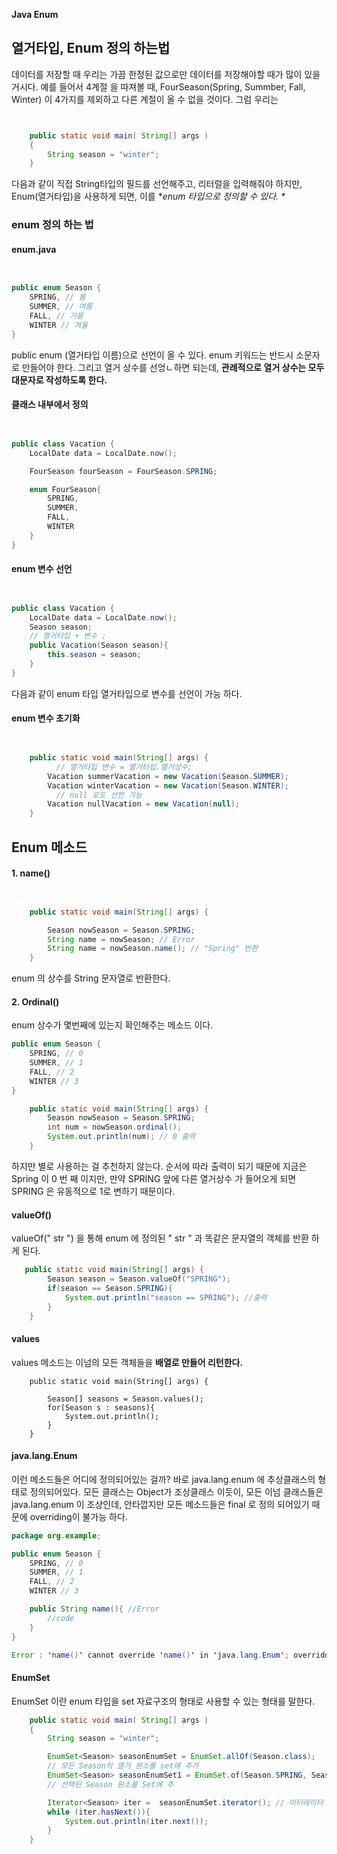 **Java Enum**

## 열거타입, Enum 정의 하는법

데이터를 저장할 때 우리는 가끔 한정된 값으로만 데이터를 저장해야할 때가 많이 있을 거시다. 예를 들어서 4계절 을 따져볼 때, FourSeason(Spring, Summber, Fall, Winter) 이 4가지를 제외하고 다른 계절이 올 수 없을 것이다. 그럼 우리는

```java


    public static void main( String[] args )
    {
        String season = "winter";
    }
```

다음과 같이 직접 String타입의 필드를 선언해주고, 리터럴을 입력해줘야 하지만, Enum(열거타입)을 사용하게 되면, 이를 \*_enum 타입으로 정의할 수 있다. \*_

### enum 정의 하는 법

#### enum.java

```java


public enum Season {
    SPRING, // 봄
    SUMMER, // 여름
    FALL, // 가을
    WINTER // 겨울
}
```

public enum (열거타입 이름)으로 선언이 올 수 있다. enum 키워드는 반드시 소문자로 만들어야 한다. 그리고 열거 상수를 선엉ㄴ하면 되는데, **관례적으로 열거 상수는 모두 대문자로 작성하도록 한다.**

#### 클래스 내부에서 정의

```java


public class Vacation {
    LocalDate data = LocalDate.now();

    FourSeason fourSeason = FourSeason.SPRING;

    enum FourSeason{
        SPRING,
        SUMMER,
        FALL,
        WINTER
    }
}
```

#### enum 변수 선언

```java


public class Vacation {
    LocalDate data = LocalDate.now();
    Season season;
    // 열거타입 + 변수 ; 
    public Vacation(Season season){
        this.season = season;
    }
}
```

다음과 같이 enum 타입 열거타입으로 변수를 선언이 가능 하다.

#### enum 변수 초기화

```java


    public static void main(String[] args) {
          // 열거타입 변수 = 열거타입.열거상수;
        Vacation summerVacation = new Vacation(Season.SUMMER);
        Vacation winterVacation = new Vacation(Season.WINTER);
          // null 로도 선언 가능
        Vacation nullVacation = new Vacation(null);
    }
```

## Enum 메소드

#### 1\. name()

```java


    public static void main(String[] args) {

        Season nowSeason = Season.SPRING;
        String name = nowSeason; // Error
        String name = nowSeason.name(); // "Spring" 반환 
    }
```

enum 의 상수를 String 문자열로 반환한다.

#### 2\. Ordinal()

enum 상수가 몇번째에 있는지 확인해주는 메소드 이다.

```java
public enum Season {
    SPRING, // 0
    SUMMER, // 1
    FALL, // 2
    WINTER // 3
}
```

```java
    public static void main(String[] args) {
        Season nowSeason = Season.SPRING;
        int num = nowSeason.ordinal();
        System.out.println(num); // 0 출력
    }
```

하지만 별로 사용하는 걸 추천하지 않는다. 순서에 따라 출력이 되기 때문에 지금은 Spring 이 0 번 째 이지만, 만약 SPRING 앞에 다른 열거상수 가 들어오게 되면 SPRING 은 유동적으로 1로 변하기 때문이다.

#### valueOf()

valueOf(" str ") 을 통해 enum 에 정의된 " str " 과 똑같은 문자열의 객체를 반환 하게 된다.
```java
   public static void main(String[] args) {
        Season season = Season.valueOf("SPRING");
        if(season == Season.SPRING){
            System.out.println("season == SPRING"); //출력
        }
    }
```

#### values

values 메소드는 이넘의 모든 객체들을 **배열로 만들어 리턴한다.**

```
    public static void main(String[] args) {

        Season[] seasons = Season.values();
        for(Season s : seasons){
            System.out.println();
        }
    }
```

#### java.lang.Enum

이런 메소드들은 어디에 정의되어있는 걸까? 바로 java.lang.enum 에 추상클래스의 형태로 정의되어있다. 모든 클래스는 Object가 조상클래스 이듯이, 모든 이넘 클래스들은 java.lang.enum 이 조상인데, 안타깝지만 모든 메소드들은 final 로 정의 되어있기 때문에 overriding이 불가능 하다.

```java
package org.example;

public enum Season {
    SPRING, // 0
    SUMMER, // 1
    FALL, // 2
    WINTER // 3

    public String name(){ //Error
        //code
    }
}

Error : 'name()' cannot override 'name()' in 'java.lang.Enum'; overridden method is final
```

#### EnumSet

EnumSet 이란 enum 타입을 set 자료구조의 형태로 사용할 수 있는 형태를 말한다.

```java
    public static void main( String[] args )
    {
        String season = "winter";

        EnumSet<Season> seasonEnumSet = EnumSet.allOf(Season.class);
        // 모든 Season의 열거 원소를 set에 추가
        EnumSet<Season> seasonEnumSet1 = EnumSet.of(Season.SPRING, Season.SUMMER);
        // 선택된 Season 원소를 Set에 추

        Iterator<Season> iter =  seasonEnumSet.iterator(); // 이터레이터 형태로도 사용 가능
        while (iter.hasNext()){
            System.out.println(iter.next());
        }
    }
```